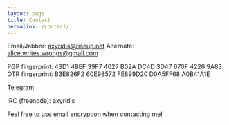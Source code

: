 ```yaml
---
layout: page
title: Contact
permalink: /contact/
---
```


Email/Jabber: <axyridis@riseup.net> 
Alternate: <alice.writes.wrongs@gmail.com>

PGP fingerprint: 43D1 4BEF 39F7 4027 B02A DC4D 3D47 670F 4226 9A83 
OTR fingerprint: B3E826F2 60E98572 FE899D20 D0A5FF68 A0B41A1E

[Telegram](https://telegram.me/aliceriot)

IRC (freenode): axyridis

Feel free to [use email encryption](https://emailselfdefense.fsf.org/en/) when
contacting me!
